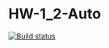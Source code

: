 # HW-1_2-Auto

[![Build status](https://ci.appveyor.com/api/projects/status/7mdxrv29gvbnov2m?svg=true)](https://ci.appveyor.com/project/Denis063/hw-1-2-auto)
